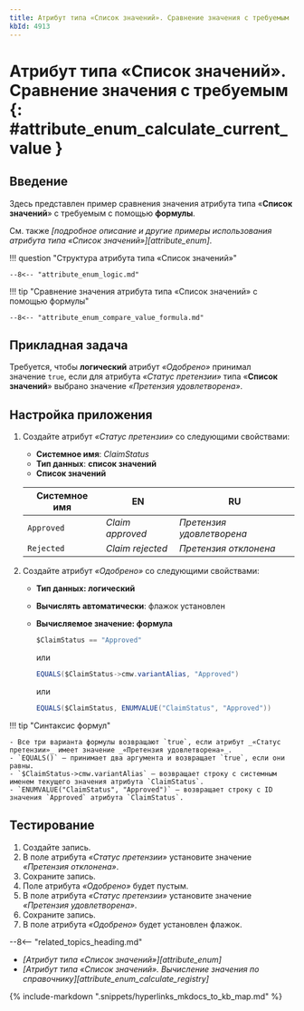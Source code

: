 ```yaml
---
title: Атрибут типа «Список значений». Сравнение значения с требуемым
kbId: 4913
---
```


# Атрибут типа «Список значений». Сравнение значения с требуемым {: #attribute_enum_calculate_current_value }

## Введение

Здесь представлен пример сравнения значения атрибута типа «**Список значений**» с требуемым с помощью **формулы**.

См. также _[подробное описание и другие примеры использования атрибута типа «Список значений»][attribute_enum]_.

!!! question "Структура атрибута типа «Список значений»"

    --8<-- "attribute_enum_logic.md"

!!! tip "Сравнение значения атрибута типа «Список значений» с помощью формулы"

    --8<-- "attribute_enum_compare_value_formula.md"

## Прикладная задача

Требуется, чтобы **логический** атрибут _«Одобрено»_ принимал значение `true`, если для атрибута _«Статус претензии»_ типа «**Список значений**» выбрано значение _«Претензия удовлетворена»_.

## Настройка приложения

1. Создайте атрибут _«Статус претензии»_ со следующими свойствами:

    - **Системное имя**: _ClaimStatus_
    - **Тип данных**: **список значений**
    - **Список значений**

    | Системное  имя | EN               | RU                        |
    | -------------- | ---------------- | ------------------------- |
    | `Approved`     | _Claim approved_ | _Претензия удовлетворена_ |
    | `Rejected`     | _Claim rejected_ | _Претензия отклонена_     |

2. Создайте атрибут _«Одобрено»_ со следующими свойствами:

    - **Тип данных: логический**
    - **Вычислять автоматически**: флажок установлен
    - **Вычисляемое значение: формула**

        ``` cs
        $ClaimStatus == "Approved"
        ```

        или

        ``` cs
        EQUALS($ClaimStatus->cmw.variantAlias, "Approved")
        ```

        или

        ``` cs
        EQUALS($ClaimStatus, ENUMVALUE("ClaimStatus", "Approved"))
        ```

!!! tip "Синтаксис формул"

    - Все три варианта формулы возвращают `true`, если атрибут _«Статус претензии»_ имеет значение _«Претензия удовлетворена»_.
    - `EQUALS()` — принимает два аргумента и возвращает `true`, если они равны.
    - `$ClaimStatus->cmw.variantAlias` — возвращает строку с системным именем текущего значения атрибута `ClaimStatus`.
    - `ENUMVALUE("ClaimStatus", "Approved")` — возвращает строку с ID значения `Approved` атрибута `ClaimStatus`.

## Тестирование

1. Создайте запись.
2. В поле атрибута _«Статус претензии»_ установите значение _«Претензия отклонена»_.
3. Сохраните запись.
4. Поле атрибута _«Одобрено»_ будет пустым.
5. В поле атрибута _«Статус претензии»_ установите значение _«Претензия удовлетворена»_.
6. Сохраните запись.
7. В поле атрибута _«Одобрено»_ будет установлен флажок.

--8<-- "related_topics_heading.md"

- _[Атрибут типа «Список значений»][attribute_enum]_
- _[Атрибут типа «Список значений». Вычисление значения по справочнику][attribute_enum_calculate_registry]_

{% include-markdown ".snippets/hyperlinks_mkdocs_to_kb_map.md" %}
